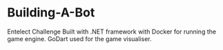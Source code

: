 # Building-A-Bot
Entelect Challenge
Built with .NET framework with Docker for running the game engine. GoDart used for the game visualiser.
